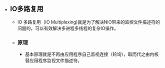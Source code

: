 - ## IO多路复用
	- IO 多路复用（IO Multiplexing)就是为了解决NIO带来的监控⽂件描述符的问题的，可以有效解决多进程多线程的复杂IO操作。
	- ### 原理
		- 基本原理就是不再由应用程序自⼰监视连接（轮询），取⽽代之由内核替应用程序监视⽂件描述符。